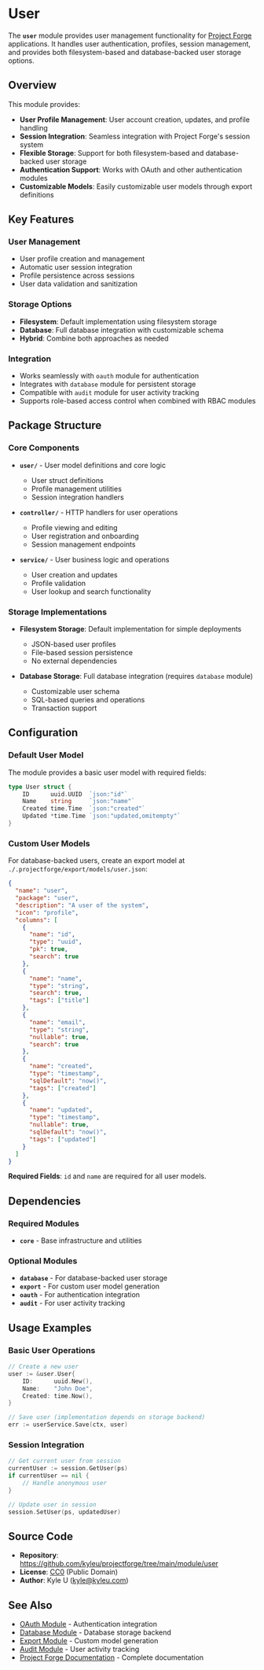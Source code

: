 # User

The **`user`** module provides user management functionality for [Project Forge](https://projectforge.dev) applications. It handles user authentication, profiles, session management, and provides both filesystem-based and database-backed user storage options.

## Overview

This module provides:

- **User Profile Management**: User account creation, updates, and profile handling
- **Session Integration**: Seamless integration with Project Forge's session system
- **Flexible Storage**: Support for both filesystem-based and database-backed user storage
- **Authentication Support**: Works with OAuth and other authentication modules
- **Customizable Models**: Easily customizable user models through export definitions

## Key Features

### User Management
- User profile creation and management
- Automatic user session integration
- Profile persistence across sessions
- User data validation and sanitization

### Storage Options
- **Filesystem**: Default implementation using filesystem storage
- **Database**: Full database integration with customizable schema
- **Hybrid**: Combine both approaches as needed

### Integration
- Works seamlessly with `oauth` module for authentication
- Integrates with `database` module for persistent storage
- Compatible with `audit` module for user activity tracking
- Supports role-based access control when combined with RBAC modules

## Package Structure

### Core Components

- **`user/`** - User model definitions and core logic
  - User struct definitions
  - Profile management utilities
  - Session integration handlers

- **`controller/`** - HTTP handlers for user operations
  - Profile viewing and editing
  - User registration and onboarding
  - Session management endpoints

- **`service/`** - User business logic and operations
  - User creation and updates
  - Profile validation
  - User lookup and search functionality

### Storage Implementations

- **Filesystem Storage**: Default implementation for simple deployments
  - JSON-based user profiles
  - File-based session persistence
  - No external dependencies

- **Database Storage**: Full database integration (requires `database` module)
  - Customizable user schema
  - SQL-based queries and operations
  - Transaction support

## Configuration

### Default User Model

The module provides a basic user model with required fields:

```go
type User struct {
    ID      uuid.UUID  `json:"id"`
    Name    string     `json:"name"`
    Created time.Time  `json:"created"`
    Updated *time.Time `json:"updated,omitempty"`
}
```

### Custom User Models

For database-backed users, create an export model at `./.projectforge/export/models/user.json`:

```json
{
  "name": "user",
  "package": "user", 
  "description": "A user of the system",
  "icon": "profile",
  "columns": [
    {
      "name": "id",
      "type": "uuid",
      "pk": true,
      "search": true
    },
    {
      "name": "name", 
      "type": "string",
      "search": true,
      "tags": ["title"]
    },
    {
      "name": "email",
      "type": "string",
      "nullable": true,
      "search": true
    },
    {
      "name": "created",
      "type": "timestamp", 
      "sqlDefault": "now()",
      "tags": ["created"]
    },
    {
      "name": "updated",
      "type": "timestamp",
      "nullable": true,
      "sqlDefault": "now()",
      "tags": ["updated"]
    }
  ]
}
```

**Required Fields**: `id` and `name` are required for all user models.

## Dependencies

### Required Modules
- **`core`** - Base infrastructure and utilities

### Optional Modules
- **`database`** - For database-backed user storage
- **`export`** - For custom user model generation
- **`oauth`** - For authentication integration
- **`audit`** - For user activity tracking

## Usage Examples

### Basic User Operations

```go
// Create a new user
user := &user.User{
    ID:      uuid.New(),
    Name:    "John Doe",
    Created: time.Now(),
}

// Save user (implementation depends on storage backend)
err := userService.Save(ctx, user)
```

### Session Integration

```go
// Get current user from session
currentUser := session.GetUser(ps)
if currentUser == nil {
    // Handle anonymous user
}

// Update user in session
session.SetUser(ps, updatedUser)
```

## Source Code

- **Repository**: https://github.com/kyleu/projectforge/tree/main/module/user
- **License**: [CC0](https://creativecommons.org/publicdomain/zero/1.0) (Public Domain)
- **Author**: Kyle U (kyle@kyleu.com)

## See Also

- [OAuth Module](oauth.md) - Authentication integration
- [Database Module](database.md) - Database storage backend
- [Export Module](export.md) - Custom model generation
- [Audit Module](audit.md) - User activity tracking
- [Project Forge Documentation](https://projectforge.dev) - Complete documentation
